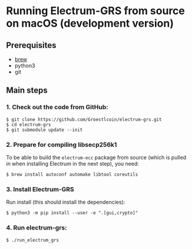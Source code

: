 # Running Electrum-GRS from source on macOS (development version)

## Prerequisites

- [brew](https://brew.sh/)
- python3
- git

## Main steps

### 1. Check out the code from GitHub:
```
$ git clone https://github.com/Groestlcoin/electrum-grs.git
$ cd electrum-grs
$ git submodule update --init
```

### 2. Prepare for compiling libsecp256k1

To be able to build the `electrum-ecc` package from source
(which is pulled in when installing Electrum in the next step),
you need:
```
$ brew install autoconf automake libtool coreutils
```

### 3. Install Electrum-GRS

Run install (this should install the dependencies):
```
$ python3 -m pip install --user -e ".[gui,crypto]"
```

### 4. Run electrum-grs:
```
$ ./run_electrum_grs
```
